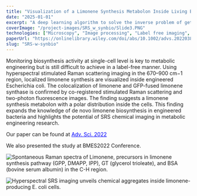```yaml
---
title: "Visualization of a Limonene Synthesis Metabolon Inside Living Bacteria by Hyperspectral SRS Microscopy"
date: "2025-01-01"
excerpt: "A deep learning algorithm to solve the inverse problem of getting a chemically labeled image from a single-frame femtosecond SRS image."
coverImage: "/project-images/SRS_w_synbio/Slide3.PNG"
technologies: ["Microscopy", "Image processing", "Label free imaging", "Chemical imaging","Synthetic biology"]
paperUrl: "https://onlinelibrary.wiley.com/doi/abs/10.1002/advs.202203887/"
slug: "SRS-w-synbio"
---
```


Monitoring biosynthesis activity at single-cell level is key to metabolic
engineering but is still difficult to achieve in a label-free manner. Using
hyperspectral stimulated Raman scattering imaging in the 670–900 cm−1
region, localized limonene synthesis are visualized inside engineered
Escherichia coli. The colocalization of limonene and GFP-fused limonene
synthase is confirmed by co-registered stimulated Raman scattering and
two-photon fluorescence images. The finding suggests a limonene synthesis
metabolon with a polar distribution inside the cells. This finding expands the knowledge of de novo limonene biosynthesis in engineered bacteria and
highlights the potential of SRS chemical imaging in metabolic engineering
research.

Our paper can be found at <a href="https://onlinelibrary.wiley.com/doi/abs/10.1002/advs.202203887" style="color: blue; text-decoration: underline;">Adv. Sci. 2022</a>

We also presented the study at BMES2022 Conference.

![Spontaneous Raman spectra of Limonene, precursors in limonene synthesis pathway (GPP, DMAPP, IPP), GT (glycerol trioleate), and BSA (bovine serum albumin) in the C-H region.](/project-images/SRS_w_synbio/Slide1.PNG)

![Hyperspectral SRS imaging unveils chemical aggregates inside limonene-producing E. coli cells.](/project-images/SRS_w_synbio/Slide2.PNG)